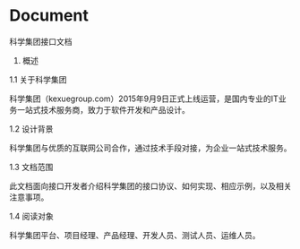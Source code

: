 # Document
科学集团接口文档
1. 概述

1.1 关于科学集团

科学集团（kexuegroup.com）2015年9月9日正式上线运营，是国内专业的IT业务一站式技术服务商，致力于软件开发和产品设计。

1.2 设计背景

科学集团与优质的互联网公司合作，通过技术手段对接，为企业一站式技术服务。

1.3 文档范围

此文档面向接口开发者介绍科学集团的接口协议、如何实现、相应示例，以及相关注意事项。

1.4 阅读对象

科学集团平台、项目经理、产品经理、开发人员、测试人员、运维人员。
